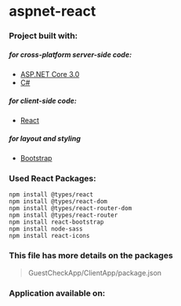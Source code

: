 # aspnet-react

### Project built with:

##### for cross-platform server-side code:
* [ASP.NET Core 3.0](https://get.asp.net/)
* [C#](https://msdn.microsoft.com/en-us/library/67ef8sbd.aspx)

##### for client-side code:
* [React](https://facebook.github.io/react/)

##### for layout and styling
* [Bootstrap](http://getbootstrap.com/)

### Used React Packages:

```
npm install @types/react 
npm install @types/react-dom
npm install @types/react-router-dom
npm install @types/react-router
npm install react-bootstrap 
npm install node-sass
npm install react-icons
```

### This file has more details on the packages
> GuestCheckApp/ClientApp/package.json


### Application available on:
